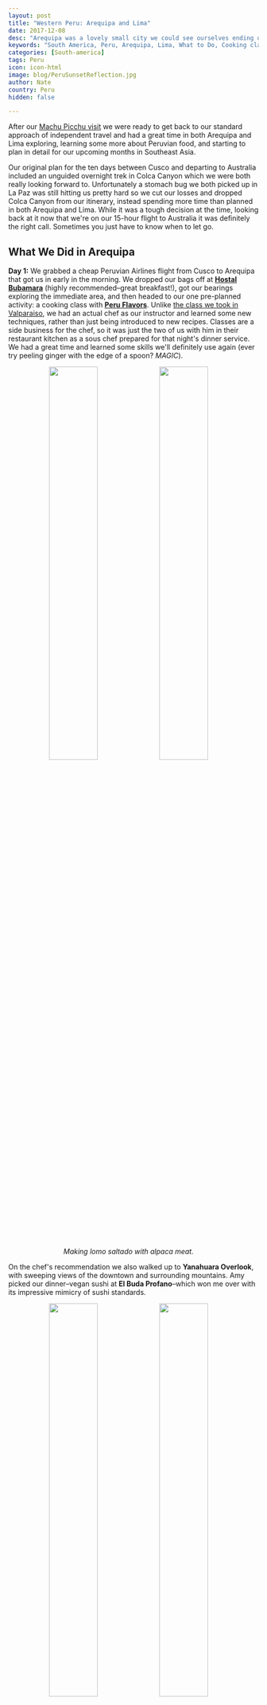 ```yaml
---
layout: post
title: "Western Peru: Arequipa and Lima"
date: 2017-12-08
desc: "Arequipa was a lovely small city we could see ourselves ending up in again, while Lima was a great way to end our time in South America."
keywords: "South America, Peru, Arequipa, Lima, What to Do, Cooking class, Food tour, RTW"
categories: [South-america]
tags: Peru
icon: icon-html
image: blog/PeruSunsetReflection.jpg
author: Nate
country: Peru
hidden: false

---
```


After our [Machu Picchu visit](http://site.awellchartedpath.com/blog/2017/12/machu-picchu/) we were ready to get back to our standard approach of independent travel and had a great time in both Arequipa and Lima exploring, learning some more about Peruvian food, and starting to plan in detail for our upcoming months in Southeast Asia.

Our original plan for the ten days between Cusco and departing to Australia included an unguided overnight trek in Colca Canyon which we were both really looking forward to. Unfortunately a stomach bug we both picked up in La Paz was still hitting us pretty hard so we cut our losses and dropped Colca Canyon from our itinerary, instead spending more time than planned in both Arequipa and Lima. While it was a tough decision at the time, looking back at it now that we're on our 15-hour flight to Australia it was definitely the right call. Sometimes you just have to know when to let go.

## <i class="fa fa-check-square" aria-hidden="true" style="color:#2495C4;"></i>What We Did in Arequipa

**Day 1:** We grabbed a cheap Peruvian Airlines flight from Cusco to Arequipa that got us in early in the morning. We dropped our bags off at **[Hostal Bubamara](https://www.booking.com/hotel/pe/hostal-bubamara.en-gb.html)** (highly recommended–great breakfast!), got our bearings exploring the immediate area, and then headed to our one pre-planned activity: a cooking class with **[Peru Flavors](http://peruvianflavor.com/index.php/en/)**. Unlike [the class we took in Valparaiso](http://www.chileancuisine.cl/), we had an actual chef as our instructor and learned some new techniques, rather than just being introduced to new recipes. Classes are a side business for the chef, so it was just the two of us with him in their restaurant kitchen as a sous chef prepared for that night's dinner service. We had a great time and learned some skills we'll definitely use again (ever try peeling ginger with the edge of a spoon? _MAGIC_). 

<div style="text-align: center; max-width: calc(100% - 20px);"><a href="/static/assets/img/blog/PeruFireCooking.jpg" target="_blank"><img src="/static/assets/img/blog/PeruFireCooking.jpg" width="45%"></a> <a href="/static/assets/img/blog/PeruLomoSaltado.jpg" target="_blank"><img src="/static/assets/img/blog/PeruLomoSaltado.jpg" width="45%"></a><p><i>Making lomo saltado with alpaca meat.</i></p></div><p></p>

On the chef's recommendation we also walked up to **Yanahuara Overlook**, with sweeping views of the downtown and surrounding mountains. Amy picked our dinner–vegan sushi at **El Buda Profano**–which won me over with its impressive mimicry of sushi standards.

<div style="text-align: center; max-width: calc(100% - 20px);"><a href="/static/assets/img/blog/PeruAQPviewMtn.jpg" target="_blank"><img src="/static/assets/img/blog/PeruAQPviewMtn.jpg" width="45%"></a> <a href="/static/assets/img/blog/PeruAQPviewRiver.jpg" target="_blank"><img src="/static/assets/img/blog/PeruAQPviewRiver.jpg" width="45%"></a><p><i>Mount Misti dominates the skyline of northern Arequipa.</i></p></div><p></p>


**Day 2:** We tried to do the **Free Tour Downtown Arequipa** but no guide ever showed up (even though we had registered online ahead of time), so we explored the historic downtown area ourselves. After checking out the Plaza de Armas and surrounding area we walked up to Selva Alegre Park, a lovely space north of the main touristy area. We spent a good chunk of the afternoon reading and relaxing there as alpaca grazed nearby. For dinner we again stayed close to the Hostal and went to **Indian Cuisine**, which had some _amazing_ chicken and curries. While definitely not Peruvian, if we're ever back in Arequipa we'll be stopping here again. 

<div style="text-align: center; max-width: calc(100% - 20px);"><a href="/static/assets/img/blog/PeruAQPplaza.jpg" target="_blank"><img src="/static/assets/img/blog/PeruAQPplaza.jpg" width="45%"></a> <a href="/static/assets/img/blog/PeruSunsetReflection.jpg" target="_blank"><img src="/static/assets/img/blog/PeruSunsetReflection.jpg" width="45%"></a><p><i>In the Plaza de Armas de Arequipa.</i></p></div><p></p>


**Day 3:**  We walked down to **Mercado San Camilo**, the main market for locals in downtown Arequipa. It's a great space and a true local experience, but unfortunately we still weren't feeling great and the smell of so much raw meat made us flee without staying for a meal. We had a wonderfully lazy day reading in a park by Puente Grau, visiting Yanahuara Overlook again, and having an early dinner at **Pasta Canteen** before heading to the airport for our short nighttime flight to Lima.

<div style="text-align: center; max-width: calc(100% - 20px);"><a href="/static/assets/img/blog/PeruAQPmarket.jpg" target="_blank"><img src="/static/assets/img/blog/PeruAQPmarket.jpg" width="45%"></a> <a href="/static/assets/img/blog/PeruAQPmusic.jpg" target="_blank"><img src="/static/assets/img/blog/PeruAQPmusic.jpg" width="45%"></a><p><i>Left: At Mercado San Camilo. Right: Listening to a local music group in the Plaza de Armas.</i></p></div><p></p>

Arequipa was a great place to get some rest, recuperate a little, have a bunch of great food (though not of the Peruvian variety for the most part), and still get some real Peruvian experiences. We'd have loved to stay longer if we had unlimited time but felt the extra days would be better spent exploring Lima more thoroughly. 

## <i class="fa fa-check-square" aria-hidden="true" style="color:#2495C4;"></i>What We Did in Lima

**Day 1:** When we canceled Colca Canyon and extended our time in Lima we also booked an Airbnb in **Miraflores** for our five nights so we could get back in a routine of handling our own breakfasts and dinners while eating out for lunch. After picking up groceries nearby we walked down to **Parque de Amor** on the clifftop boardwalk along the coast. We also stopped at **Larcomar**, which is maybe the fanciest mall we've walked through on the trip–built into the cliffside and with views that would be stunning on a clear day. After a lap of that part of the coastline we headed back to **Parque John F. Kennedy** to grab a churro and some popcorn from the street venues to hold us over until dinner. 

We ended up spending time in JFK Park almost every day of our stay in Lima - it's a great greenspace and is populated by very well-cared-for stray cats. Our one regret is that we didn't get to try Picaronnes (Peruvian donuts) since the food cart we saw there on our first day never returned.

<div style="text-align: center; max-width: calc(100% - 20px);"><a href="/static/assets/img/blog/PeruCoastPiers.jpg" target="_blank"><img src="/static/assets/img/blog/PeruCoastPiers.jpg" width="45%"></a> <a href="/static/assets/img/blog/PeruBWcoast.jpg" target="_blank"><img src="/static/assets/img/blog/PeruBWcoast.jpg" width="45%"></a><p><i>The Lima coastline near Parque de Amor.</i></p></div><p></p>

**Day 2:** We had heard good things about both the **Indian Market** and **Mercado de Surquillo**. Our advice: skip the former unless you need tchotchkes and try to visit the latter on a weekend if you can. The Indian Market, and the competing Inca Market across the street, have a ton of scarves and figurines, but nothing particularly special and no food to graze on while exploring the stalls. The Mercado Surquillo, on the other hand, is where locals go to get their fresh seafood and produce and it didn't disappoint. We went with the intention of getting ceviche at one of the small restaurants inside that had been recommended to us, but with no actual locals sitting at those counters decided to explore a bit more and hit the jackpot. On the weekends in the alley outside the market there is are a number of cheap stalls specializing in quality traditional Peruvian food. We got a ceviche there, complete with fried calamari on top as is standard in Lima. It was fantastic, though quite a bit more spicy than ceviche we've had elsewhere, including other spots in Peru.

<div style="text-align: center; max-width: calc(100% - 20px);"><a href="/static/assets/img/blog/PeruBridgeWater.jpg" target="_blank"><img src="/static/assets/img/blog/PeruBridgeWater.jpg" width="45%"></a> <a href="/static/assets/img/blog/PeruRockyBeach.jpg" target="_blank"><img src="/static/assets/img/blog/PeruRockyBeach.jpg" width="45%"></a><p><i>Nice views, not so nice beaches.</i></p></div><p></p>

After filling up we again walked down to the coast, this time all the way down to the beach itself. On a nice, clear day the beach may be refreshing but otherwise it's not much–sand is rare and so sunbathers were stretched out on fist-size stones. On the return portion of our loop we ended up back in the Parque de Amor area and spent a while watching paragliders prepare, take off, and come in for windy landings. It looked like a lot of fun, but with how foggy it was throughout our time in Lima I'm not sure any of them saw very much.

<div style="text-align: center; max-width: calc(100% - 20px);"><a href="/static/assets/img/blog/PeruAmyCoast.jpg" target="_blank"><img src="/static/assets/img/blog/PeruAmyCoast.jpg" width="45%"></a> <a href="/static/assets/img/blog/PeruParasailers.jpg" target="_blank"><img src="/static/assets/img/blog/PeruParasailers.jpg" width="45%"></a><p><i>On the promenade overlooking the waterfront, enjoying the parasailers.</i></p></div><p></p>

**Day 3:** Our main activity was a food tour we booked with [Food Walking Tour Peru](https://www.foodwalkingtourperu.com) after researching the _many_ food tour options in Lima. We picked them because they're on the cheap end of the spectrum but have good reviews and advertise a pretty similar experience to the more expensive tours. We wanted to do their Downtown Street Food Tour, but unfortunately they canceled it due to holiday shopping making the tour area too congested to be enjoyable. Instead, we did their [Barranco Bites food tour](https://www.foodwalkingtourperu.com/barranco-bites-cgsw) and ended up as the only two guests on the tour. 

<div style="text-align: center; max-width: calc(100% - 20px);"><a href="/static/assets/img/blog/PeruBarrancoStreetArt.jpg" target="_blank"><img src="/static/assets/img/blog/PeruBarrancoStreetArt.jpg" width="30%"></a> <a href="/static/assets/img/blog/PeruArrozMariscos.jpg" target="_blank"><img src="/static/assets/img/blog/PeruArrozMariscos.jpg" width="30%"></a> <a href="/static/assets/img/blog/PeruRestaurantView.jpg" target="_blank"><img src="/static/assets/img/blog/PeruRestaurantView.jpg" width="30%"></a><p><i>Left: Street art in the Barranco neighborhood. Middle: Standout dish Arroz con Mariscos. Right: The view at Restaurante Javier, where we had Anticuchos.</i></p></div><p></p>

We had: 
- **Aji de Gallina:** A bright yellow chicken dish made slightly spicy by the ubiquitous local aji amarillo peppers, and mellowed by a rich cream sauce. Also popular as an empanada filling in Peru.
- **Inca Cola:** A bright yellow, very sweet soda that originated in Peru but is now owned by Coca-Cola.
- **Ceviche Mixto:** Ceviche made with a mix of white fish, shellfish, and other _mariscos_ - this one wasn't anywhere near as spicy as the one we had at Mercado Surquillo.
- **Arroz con Mariscos:** A really wonderful and surprising rice dish - somewhat similar to Spanish paella but juicier from their practice of dousing the rice/seafood in fish soup immediately before serving. 
- **Chicha Morada:** Another sweet non-alcoholic drink made from boiling local purple corn with pineapple, cinnamon, clove, and sugar.
- **Anticuchos:** Skewer of sliced cow heart, marinated and grilled to perfection. Surprisingly tender and flavorful.
- **[Emoliente](http://www.limaeasy.com/peruvian-food-guide/typical-drinks-beverages/emoliente):** A non-alcoholic hot drink served at food carts made from barley, flax seed, lime juice, aloe vera, pineapple skin, and more. Supposed to be great for a number of ailments, the almost jelly-like consistency was a bit off-putting for me, but Amy loved it.
- **Pan de Maracuyá (Passionfruit):** Banana bread, but better in every way.
- **Local craft beer:** We ended the tour at Barranco Beer Company and tasted a couple of their beers produced on-site.

We had a great time on the tour, though it ultimately didn't hold a candle to our [food tour in Rio](http://eatrio.net/eat-rio-food-tours)–though we're starting to think no tour on our whole trip will!

**Day 4:** Since we missed out on exploring downtown Lima as part of a food tour, we decided to head there on our own to check out the area. We started out in the Plaza de Armas and checked out the side streets. Our favorite stop was at **Parque de la Muralla**, a lovely urban park and surprise archeological find tucked in behind the Basilica. Our stomach bug still hadn't quite gone away so after a couple hours downtown we hopped on the Metropolitano express bus to head back to Miraflores. (Pro-tip: if you want to explore the downtown but are staying in Miraflores, you shouldn't bother trying to take an uber or taxi. The Metropolitano is inexpensive and _much_ faster. Plus, if you don't want to buy the card used to enter, just you give a local the 2.50 soles for your trip and they will likely be happy to swipe you in. At least that's what we did.)

<div style="text-align: center; max-width: calc(100% - 20px);"><a href="/static/assets/img/blog/PeruLimaPlaza.jpg" target="_blank"><img src="/static/assets/img/blog/PeruLimaPlaza.jpg" width="45%"></a> <a href="/static/assets/img/blog/PeruParkRuins.jpg" target="_blank"><img src="/static/assets/img/blog/PeruParkRuins.jpg" width="45%"></a><p><i>Lima's Plaza de Armas and Parque de la Muralla.</i></p></div><p></p>
 
**Day 5:** Our flight out of Lima wasn't until late afternoon so we had enough time to visit **Huaca Pucllana**, a pre-Inca pyramid temple that somehow survived the urbanization of Miraflores. The small entrance fee includes an hourlong guided tour of the site and we learned plenty: it took around 300 years to build, beginning around 200 AD, and was constructed primarily out of vertically-placed baked mud blocks that are surprisingly resistent to the ever-present tremors and earthquakes. After our tour we stopped at **La Lucha Sangucheria** nearby for a quick _Peruvian_ fast food lunch that was honestly fantastic. 

<div style="text-align: center; max-width: calc(100% - 20px);"><a href="/static/assets/img/blog/PeruPyramidOver.jpg" target="_blank"><img src="/static/assets/img/blog/PeruPyramidOver.jpg" width="45%"></a> <a href="/static/assets/img/blog/PeruPyramidSide.jpg" target="_blank"><img src="/static/assets/img/blog/PeruPyramidSide.jpg" width="45%"></a><p><i>Huaca Pucllana</i></p></div><p></p>

We then caught our flight down to Santiago where we spent a night beside the airport ahead of our nonstop 15-hour flight from Santiago to Melbourne, Australia. We're finally starting to feel like we're getting past the stomach bug we picked up a full two weeks ago–nothing like an extended bug to make you appreciate how much feeling 100% makes travel easier!

## <i class="fa fa-check-square" aria-hidden="true" style="color:#2495C4;"></i>How We Did with Our Budget

We had originally budgeted as much as $45 dollars a night for accomodations but ended up having to spend an average of $50 a night across Arequipa, Lima, and the Santiago airport hotel (which was the most expensive night by far). 

We had also budgeted $15 dollars per day per person for food and $15 dollars per day per person for entertainment. In Arequipa we didn't have a kitchen so had to eat out for both lunch and dinner. In Lima, we self-catered 2 meals a day like we typically try to. We ended up coming in at an average of only $51 a day for the two of us (out of $60 a day that we budgeted). This included both our Arequipa cooking class ($62 total for two) and our Lima food tour ($73 total for two) which we were able to fit in since even nice meals out could be had for less than $10 a person. 

Overall, for this full stretch we spent $31 less than budgeted–not too shabby!